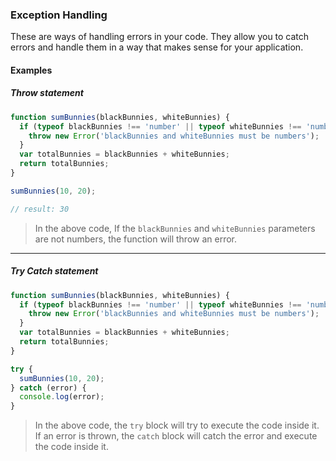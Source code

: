 ### Exception Handling

These are ways of handling errors in your code. They allow you to catch errors and handle them in a way that makes sense for your application.

#### Examples

##### Throw statement

```js
function sumBunnies(blackBunnies, whiteBunnies) {
  if (typeof blackBunnies !== 'number' || typeof whiteBunnies !== 'number') {
    throw new Error('blackBunnies and whiteBunnies must be numbers');
  }
  var totalBunnies = blackBunnies + whiteBunnies;
  return totalBunnies;
}

sumBunnies(10, 20);

// result: 30
```

> In the above code, If the `blackBunnies` and `whiteBunnies` parameters are not numbers, the function will throw an error.

---

##### Try Catch statement

```js
function sumBunnies(blackBunnies, whiteBunnies) {
  if (typeof blackBunnies !== 'number' || typeof whiteBunnies !== 'number') {
    throw new Error('blackBunnies and whiteBunnies must be numbers');
  }
  var totalBunnies = blackBunnies + whiteBunnies;
  return totalBunnies;
}

try {
  sumBunnies(10, 20);
} catch (error) {
  console.log(error);
}
```

> In the above code, the `try` block will try to execute the code inside it. If an error is thrown, the `catch` block will catch the error and execute the code inside it.


